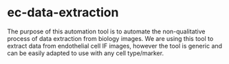# ec-data-extraction
The purpose of this automation tool is to automate the non-qualitative process of data extraction from biology images. We are using this tool to extract data from endothelial cell IF images, however the tool is generic and can be easily adapted to use with any cell type/marker.
